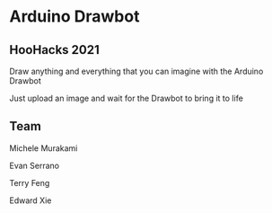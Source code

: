 # Arduino Drawbot

## HooHacks 2021

Draw anything and everything that you can imagine with the Arduino Drawbot

Just upload an image and wait for the Drawbot to bring it to life

## Team

Michele Murakami

Evan Serrano

Terry Feng

Edward Xie
